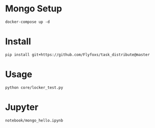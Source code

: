 # Mongo Setup
    docker-compose up -d
    
# Install
    pip install git+https://github.com/Flyfoxs/task_distribute@master
    
    
# Usage
    python core/locker_test.py 
    
# Jupyter
    notebook/mongo_hello.ipynb
    
    
